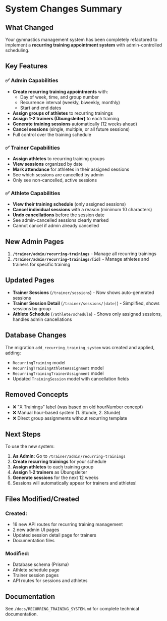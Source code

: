 # System Changes Summary

## What Changed

Your gymnastics management system has been completely refactored to implement a **recurring training appointment system** with admin-controlled scheduling.

## Key Features

### ✅ Admin Capabilities
- **Create recurring training appointments** with:
  - Day of week, time, and group number
  - Recurrence interval (weekly, biweekly, monthly)
  - Start and end dates
- **Assign groups of athletes** to recurring trainings
- **Assign 1-2 trainers (Übungsleiter)** to each training
- **Generate training sessions** automatically (12 weeks ahead)
- **Cancel sessions** (single, multiple, or all future sessions)
- Full control over the training schedule

### ✅ Trainer Capabilities
- **Assign athletes** to recurring training groups
- **View sessions** organized by date
- **Mark attendance** for athletes in their assigned sessions
- See which sessions are cancelled by admin
- Only see non-cancelled, active sessions

### ✅ Athlete Capabilities
- **View their training schedule** (only assigned sessions)
- **Cancel individual sessions** with a reason (minimum 10 characters)
- **Undo cancellations** before the session date
- See admin-cancelled sessions clearly marked
- Cannot cancel if admin already cancelled

## New Admin Pages

1. **`/trainer/admin/recurring-trainings`** - Manage all recurring trainings
2. **`/trainer/admin/recurring-trainings/[id]`** - Manage athletes and trainers for specific training

## Updated Pages

- **Trainer Sessions** (`/trainer/sessions`) - Now shows auto-generated sessions
- **Trainer Session Detail** (`/trainer/sessions/[date]`) - Simplified, shows sessions by group
- **Athlete Schedule** (`/athlete/schedule`) - Shows only assigned sessions, handles admin cancellations

## Database Changes

The migration `add_recurring_training_system` was created and applied, adding:
- `RecurringTraining` model
- `RecurringTrainingAthleteAssignment` model
- `RecurringTrainingTrainerAssignment` model
- Updated `TrainingSession` model with cancellation fields

## Removed Concepts

- ❌ "X Trainings" label (was based on old hourNumber concept)
- ❌ Manual hour-based system (1. Stunde, 2. Stunde)
- ❌ Direct group assignments without recurring template

## Next Steps

To use the new system:

1. **As Admin:** Go to `/trainer/admin/recurring-trainings`
2. **Create recurring trainings** for your schedule
3. **Assign athletes** to each training group
4. **Assign 1-2 trainers** as Übungsleiter
5. **Generate sessions** for the next 12 weeks
6. Sessions will automatically appear for trainers and athletes!

## Files Modified/Created

### Created:
- 16 new API routes for recurring training management
- 2 new admin UI pages
- Updated session detail page for trainers
- Documentation files

### Modified:
- Database schema (Prisma)
- Athlete schedule page
- Trainer session pages
- API routes for sessions and athletes

## Documentation

See `/docs/RECURRING_TRAINING_SYSTEM.md` for complete technical documentation.
